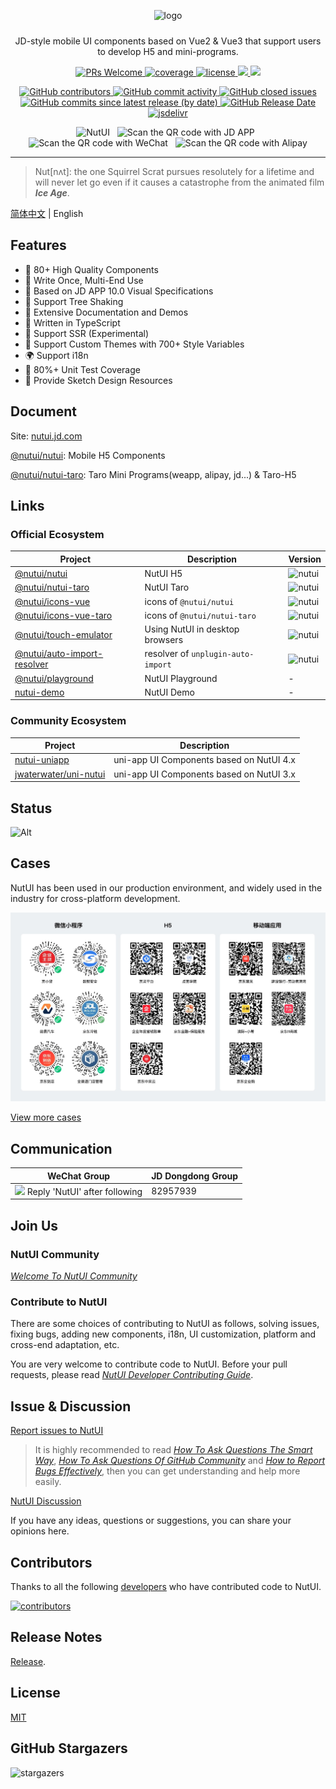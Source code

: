 
<p align="center">
  <img alt="logo" src="https://img11.360buyimg.com/imagetools/jfs/t1/211965/25/7152/22022/61b16785E433119bb/aa41d7a9f7e823f3.png" width="150" style="margin-bottom: 10px;">
</p>

<p align="center">JD-style mobile UI components based on Vue2 & Vue3 that support users to develop H5 and mini-programs.</p>

<p align="center">
  <a href="https://github.com/jdf2e/nutui/pulls">
    <img src="https://img.shields.io/badge/PRs-welcome-brightgreen.svg?style=flat-square" alt="PRs Welcome">
  </a>
  <a href="https://app.codecov.io/gh/jdf2e/nutui">
    <img src="https://img.shields.io/codecov/c/github/jdf2e/nutui" alt="coverage"/>
  </a>
  <a href="https://github.com/jdf2e/nutui/blob/v4/LICENSE">
    <img src="https://img.shields.io/npm/l/@nutui/nutui.svg" alt="license"/>
  </a>
  <a href="https://www.npmjs.com/package/@nutui/nutui">
    <img src="https://img.shields.io/npm/v/@nutui/nutui.svg?style=flat-square">
  </a>
  <a href="https://www.npmjs.com/package/@nutui/nutui">
    <img src="https://img.shields.io/npm/dt/@nutui/nutui.svg?style=flat-square">
  </a>
</p>
<p align="center">
  <a href="https://github.com/jdf2e/nutui/graphs/contributors">
    <img src="https://img.shields.io/github/contributors/jdf2e/nutui" alt="GitHub contributors">
  </a>
  <a href="https://github.com/jdf2e/nutui/commits">
    <img src="https://img.shields.io/github/commit-activity/m/jdf2e/nutui" alt="GitHub commit activity">
  </a>
  <a href="https://github.com/jdf2e/nutui/issues">
    <img src="https://img.shields.io/github/issues-closed/jdf2e/nutui" alt="GitHub closed issues">
  </a>
  <a href="https://github.com/jdf2e/nutui/commits">
    <img src="https://img.shields.io/github/commits-since/jdf2e/nutui/latest/v4" alt="GitHub commits since latest release (by date)">
  </a>
  <a href="https://github.com/jdf2e/nutui/releases">
    <img src="https://img.shields.io/github/release-date/jdf2e/nutui" alt="GitHub Release Date">
  </a>
  <a href="https://www.jsdelivr.com/package/npm/@nutui/nutui">
    <img src="https://data.jsdelivr.com/v1/package/npm/@nutui/nutui/badge" alt="jsdelivr">
  </a>
</p>

<p align="center">
   <img src="https://img12.360buyimg.com/imagetools/jfs/t1/162421/39/13392/9425/6052ea60E592310a9/264bdff23ef5fe95.png" width="164" alt="NutUI" />
  &nbsp;
   <img src="https://img10.360buyimg.com/imagetools/jfs/t1/211804/23/22232/12144/634e4801Eac435cb6/cfd9e1773cf9423d.png" width="167" title="Scan the QR code with JD APP">
  &nbsp;
  <img src="https://storage.360buyimg.com/jdc-article/gh_f2231eb941be_258.jpg" width="166" title="Scan the QR code with WeChat">
  &nbsp;
   <img src="https://img12.360buyimg.com/imagetools/jfs/t1/205124/1/15643/30360/62aad730Ea5734bf9/703bb91a0b73282f.png" width="170" title="Scan the QR code with Alipay">
</p>

---

> Nut[nʌt]: the one Squirrel Scrat pursues resolutely for a lifetime and will never let go even if it causes a catastrophe from the animated film ***Ice Age***.

[简体中文](./README.md) | English

## Features

* 🚀 80+ High Quality Components
* 💪 Write Once, Multi-End Use
* 📖 Based on JD APP 10.0 Visual Specifications
* 🍭 Support Tree Shaking
* 📖 Extensive Documentation and Demos
* 💪 Written in TypeScript
* 💪 Support SSR (Experimental)
* 🍭 Support Custom Themes with 700+ Style Variables
* 🌍 Support i18n
* 🍭 80%+ Unit Test Coverage
* 📖 Provide Sketch Design Resources

## Document

Site: [nutui.jd.com](https://nutui.jd.com)

[@nutui/nutui](https://nutui.jd.com/h5/vue/4x/#/zh-CN/guide/intro): Mobile H5 Components

[@nutui/nutui-taro](https://nutui.jd.com/taro/vue/4x/#/zh-CN/guide/intro): Taro Mini Programs(weapp, alipay, jd...) & Taro-H5

## Links

### Official Ecosystem

| Project | Description | Version |
| --- | --- | --- |
| [@nutui/nutui](https://github.com/jdf2e/nutui) | NutUI H5 | ![nutui](https://img.shields.io/npm/v/@nutui/nutui.svg?label=%20) |
| [@nutui/nutui-taro](https://github.com/jdf2e/nutui) | NutUI Taro | ![nutui](https://img.shields.io/npm/v/@nutui/nutui-taro.svg?label=%20) |
| [@nutui/icons-vue](https://github.com/jdf2e/nutui-icons) | icons of `@nutui/nutui` | ![nutui](https://img.shields.io/npm/v/@nutui/icons-vue.svg?label=%20) |
| [@nutui/icons-vue-taro](https://github.com/jdf2e/nutui-icons) | icons of `@nutui/nutui-taro` | ![nutui](https://img.shields.io/npm/v/@nutui/icons-vue-taro.svg?label=%20) |
| [@nutui/touch-emulator](packages/nutui-touch-emulator) | Using NutUI in desktop browsers | ![nutui](https://img.shields.io/npm/v/@nutui/touch-emulator.svg?label=%20) |
| [@nutui/auto-import-resolver](packages/nutui-auto-import-resolver) | resolver of `unplugin-auto-import` | ![nutui](https://img.shields.io/npm/v/@nutui/auto-import-resolver.svg?label=%20) |
| [@nutui/playground](packages/nutui-playground) | NutUI Playground | - |
| [nutui-demo](https://github.com/jdf2e/nutui-demo) | NutUI Demo | - |

### Community Ecosystem

| Project | Description |
| --- | --- |
| [nutui-uniapp](https://github.com/nutui-uniapp/nutui-uniapp) | uni-app UI Components based on NutUI 4.x |
| [jwaterwater/uni-nutui](https://github.com/jwaterwater/uni-nutui) | uni-app UI Components based on NutUI 3.x |

## Status

![Alt](https://repobeats.axiom.co/api/embed/fd45cb2c6840153af6328b050e87ce01d785b72b.svg "Repobeats analytics image")

## Cases

NutUI has been used in our production environment, and widely used in the industry for cross-platform development.
<p>
<img src="https://raw.githubusercontent.com/jdf2e/nutui-user-cases/master/user-cases.jpg" alt="NutUI" />
</p>
<p><a href="https://nutui.jd.com/#/case">View more cases</a></p>

## Communication

| WeChat Group | JD Dongdong Group |
| --- |--- |
| <img src="https://storage.360buyimg.com/nutui-static/image/wx-code.png" width="100" /> Reply 'NutUI' after following | 82957939 |

## Join Us

### NutUI Community

[*Welcome To NutUI  Community*](https://github.com/jdf2e/nutui/issues/1789)

### Contribute to NutUI

There are some choices of contributing to NutUI as follows, solving issues, fixing bugs, adding new components, i18n, UI customization, platform and cross-end adaptation, etc.

You are very welcome to contribute code to NutUI. Before your pull requests, please read [*NutUI Developer Contributing Guide*](https://github.com/jdf2e/nutui/issues/1671).

## Issue & Discussion

[Report issues to NutUI](https://nutui.jd.com/nutui-issue-helper/?repo=jdf2e/nutui&lang=en)

> It is highly recommended to read [*How To Ask Questions The Smart Way*](http://www.catb.org/~esr/faqs/smart-questions.html), [*How To Ask Questions Of GitHub Community*](https://github.com/seajs/seajs/issues/545) and [*How to Report Bugs Effectively*](https://www.chiark.greenend.org.uk/~sgtatham/bugs.html), then you can get understanding and help more easily.

[NutUI Discussion](https://github.com/jdf2e/nutui/discussions)

If you have any ideas, questions or suggestions, you can share your opinions here.

## Contributors

Thanks to all the following [developers](https://github.com/jdf2e/nutui/graphs/contributors) who have contributed code to NutUI.

<a href="https://github.com/jdf2e/nutui/graphs/contributors">
  <img src="https://opencollective.com/nutui/contributors.svg?width=890&button=false" alt="contributors">
</a>

## Release Notes

[Release](https://github.com/jdf2e/nutui/releases).

## License

[MIT](https://github.com/jdf2e/nutui/blob/v4/LICENSE)

## GitHub Stargazers

![stargazers](https://starchart.cc/jdf2e/nutui.svg)
